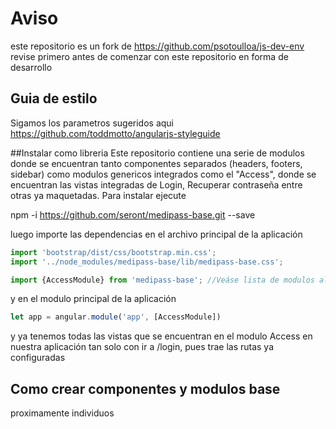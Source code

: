 # Aviso
este repositorio es un fork de 
https://github.com/psotoulloa/js-dev-env
revise primero antes de comenzar con este repositorio en forma de desarrollo

## Guia de estilo

Sigamos los parametros sugeridos aqui https://github.com/toddmotto/angularjs-styleguide

##Instalar como libreria
Este repositorio contiene una serie de modulos donde se encuentran tanto componentes separados (headers, footers, sidebar) 
como modulos genericos integrados como el "Access", donde se encuentran las vistas integradas de Login, Recuperar contraseña entre otras ya maquetadas.
Para instalar ejecute

npm -i https://github.com/seront/medipass-base.git --save

luego importe las dependencias en el archivo principal de la aplicación

```javascript
import 'bootstrap/dist/css/bootstrap.min.css';
import '../node_modules/medipass-base/lib/medipass-base.css';

import {AccessModule} from 'medipass-base'; //Veáse lista de modulos al final de esta documentación
```
y en el modulo principal de la aplicación
```javascript
let app = angular.module('app', [AccessModule])
```
y ya tenemos todas las vistas que se encuentran en el modulo Access en nuestra aplicación tan solo con ir a /login,
pues trae las rutas ya configuradas
## Como crear componentes y modulos base
proximamente individuos

